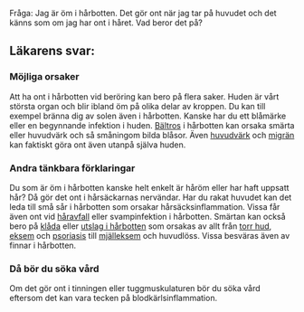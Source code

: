 Fråga: Jag är öm i hårbotten. Det gör ont när jag tar på huvudet och det känns som om jag har ont i håret. Vad beror det på?

Läkarens svar:
--------------

### Möjliga orsaker

Att ha ont i hårbotten vid beröring kan bero på flera saker. Huden är vårt största organ och blir ibland öm på olika delar av kroppen. Du kan till exempel bränna dig av solen även i hårbotten. Kanske har du ett blåmärke eller en begynnande infektion i huden. [Bältros](https://www.kry.se/fakta/infektioner/baltros/ "baltros") i hårbotten kan orsaka smärta eller huvudvärk och så småningom bilda blåsor. Även [huvudvärk](https://www.kry.se/fakta/smarta-och-vark/huvudvark/ "huvudvark") och [migrän](https://www.kry.se/fakta/smarta-och-vark/migran/ "migran") kan faktiskt göra ont även utanpå själva huden.

### Andra tänkbara förklaringar

Du som är öm i hårbotten kanske helt enkelt är håröm eller har haft uppsatt hår? Då gör det ont i hårsäckarnas nervändar. Har du rakat huvudet kan det leda till små sår i hårbotten som orsakar hårsäcksinflammation. Vissa får även ont vid [håravfall](https://www.kry.se/fakta/ovrigt/haravfall/ "haravfall") eller svampinfektion i hårbotten. Smärtan kan också bero på [klåda](https://www.kry.se/fakta/hudsjukdomar/klada/ "klada") eller [utslag i hårbotten](https://www.kry.se/fakta/utslag-i-harbottnen/ "utslag-i-harbotten") som orsakas av allt från [torr hud](https://www.kry.se/fakta/hudsjukdomar/torr-hud/ "torr-hud"), [eksem](https://www.kry.se/fakta/hudsjukdomar/eksem/ "eksem") och [psoriasis](https://www.kry.se/fakta/hudsjukdomar/psoriasis/ "psoriasis") till [mjälleksem](https://www.kry.se/fakta/hudsjukdomar/mjalleksem/ "mjalleksem") och huvudlöss. Vissa besväras även av finnar i hårbotten.

### Då bör du söka vård

Om det gör ont i tinningen eller tuggmuskulaturen bör du söka vård eftersom det kan vara tecken på blodkärlsinflammation.